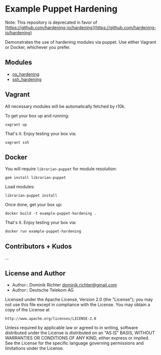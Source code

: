 # Example Puppet Hardening

Note: This repository is deprecated in favor of [https://github.com/hardening-io/hardening](https://github.com/hardening-io/hardening)

Demonstrates the use of hardening modules via puppet. Use either Vagrant or Docker, whichever you prefer.

## Modules

* [os_hardening](https://forge.puppetlabs.com/hardening/os_hardening)
* [ssh_hardening](https://forge.puppetlabs.com/hardening/ssh_hardening)

## Vagrant

All necessary modules will be automatically fetched by r10k. 

To get your box up and running:

    vagrant up

That's it. Enjoy testing your box via:

    vagrant ssh


## Docker

You will require `librarian-puppet` for module resolution:

    gem install librarian-puppet

Load modules:

    librarian-puppet install

Once done, get your box up:

    docker build -t example-puppet-hardening .

That's it. Enjoy testing your box via:

    docker run example-puppet-hardening


## Contributors + Kudos

...


## License and Author

* Author:: Dominik Richter <dominik.richter@gmail.com>
* Author:: Deutsche Telekom AG

Licensed under the Apache License, Version 2.0 (the "License");
you may not use this file except in compliance with the License.
You may obtain a copy of the License at

    http://www.apache.org/licenses/LICENSE-2.0

Unless required by applicable law or agreed to in writing, software
distributed under the License is distributed on an "AS IS" BASIS,
WITHOUT WARRANTIES OR CONDITIONS OF ANY KIND, either express or implied.
See the License for the specific language governing permissions and
limitations under the License.

